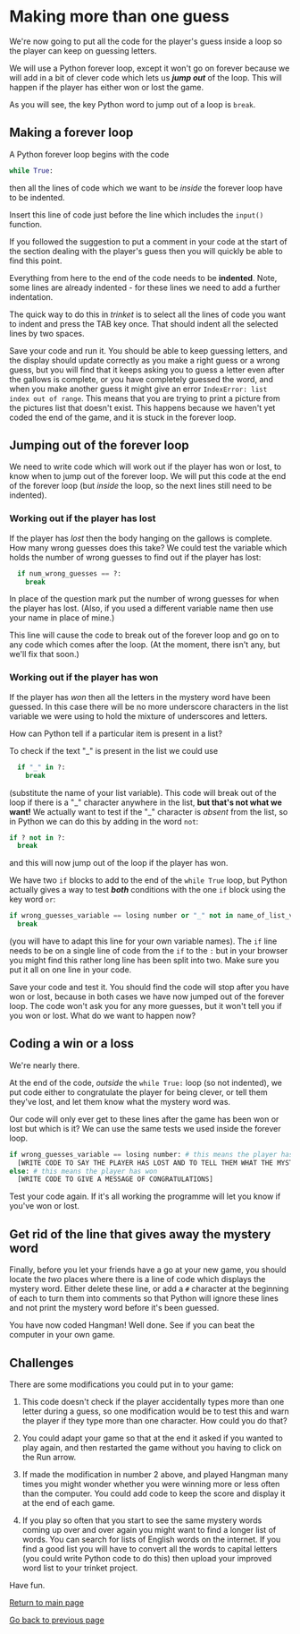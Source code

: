 # Making more than one guess

We're now going to put all the code for the player's guess inside a loop so the player can keep on guessing letters.

We will use a Python forever loop, except it won't go on forever because we will add in a bit of clever code which lets us ***jump out*** of the loop. This will happen if the player has either won or lost the game.

As you will see, the key Python word to jump out of a loop is ```break```.

## Making a forever loop

A Python forever loop begins with the code

```python
while True:
```

then all the lines of code which we want to be *inside* the forever loop have to be indented.

Insert this line of code just before the line which includes the ```input()``` function.

If you followed the suggestion to put a comment in your code at the start of the section dealing with the player's guess then you will quickly be able to find this point. 

Everything from here to the end of the code needs to be **indented**. Note, some lines are already indented - for these lines we need to add a further indentation.

The quick way to do this in *trinket* is to select all the lines of code you want to indent and press the TAB key once. That should indent all the selected lines by two spaces.

Save your code and run it. You should be able to keep guessing letters, and the display should update correctly as you make a right guess or a wrong guess, but you will find that it keeps asking you to guess a letter even after the gallows is complete, or you have completely guessed the word, and when you make another guess it might give an error ```IndexError: list index out of range```. This means that you are trying to print a picture from the pictures list that doesn't exist. This happens because we haven't yet coded the end of the game, and it is stuck in the forever loop.

## Jumping out of the forever loop

We need to write code which will work out if the player has won or lost, to know when to jump out of the forever loop. We will put this code at the end of the forever loop (but *inside* the loop, so the next lines still need to be indented).

### Working out if the player has lost

If the player has *lost* then the body hanging on the gallows is complete. How many wrong guesses does this take? We could test the variable which holds the number of wrong guesses to find out if the player has lost:

```python
  if num_wrong_guesses == ?:
    break
```

In place of the question mark put the number of wrong guesses for when the player has lost. (Also, if you used a different variable name then use your name in place of mine.)

This line will cause the code to break out of the forever loop and go on to any code which comes after the loop. (At the moment, there isn't any, but we'll fix that soon.)

### Working out if the player has won

If the player has *won* then all the letters in the mystery word have been guessed. In this case there will be no more underscore characters in the list variable we were using to hold the mixture of underscores and letters. 

How can Python tell if a particular item is present in a list?



To check if the text "_" is present in the list we could use

```python
  if "_" in ?:
    break
```

(substitute the name of your list variable). This code will break out of the loop if there is a "\_" character anywhere in the list, **but that's not what we want!** We actually want to test if the "_" character is *absent* from the list, so in Python we can do this by adding in the word ```not```:

```python
if ? not in ?:
  break
```

and this will now jump out of the loop if the player has won.

We have two ```if``` blocks to add to the end of the ```while True``` loop, but Python actually gives a way to test **_both_** conditions with the one ```if``` block using the key word ```or```:
```python
if wrong_guesses_variable == losing number or "_" not in name_of_list_variable:
  break
```
(you will have to adapt this line for your own variable names). The ```if``` line needs to be on a single line of code from the ```if``` to the ```:``` but in your browser you might find this rather long line has been split into two. Make sure you put it all on one line in your code.

Save your code and test it. You should find the code will stop after you have won or lost, because in both cases we have now jumped out of the forever loop. The code won't ask you for any more guesses, but it won't tell you if you won or lost. What do we want to happen now?

## Coding a win or a loss

We're nearly there.

At the end of the code, *outside* the ```while True:``` loop (so not indented), we put code either to congratulate the player for being clever, or tell them they've lost, and let them know what the mystery word was.

Our code will only ever get to these lines after the game has been won or lost but which is it? We can use the same tests we used inside the forever loop.

```python
if wrong_guesses_variable == losing number: # this means the player has lost
  [WRITE CODE TO SAY THE PLAYER HAS LOST AND TO TELL THEM WHAT THE MYSTERY WORD WAS]
else: # this means the player has won
  [WRITE CODE TO GIVE A MESSAGE OF CONGRATULATIONS]
```

Test your code again. If it's all working the programme will let you know if you've won or lost. 

## Get rid of the line that gives away the mystery word

Finally, before you let your friends have a go at your new game, you should locate the *two* places where there is a line of code which displays the mystery word. Either delete these line, or add a ```#``` character at the beginning of each to turn them into comments so that Python will ignore these lines and not print the mystery word before it's been guessed.

You have now coded Hangman! Well done. See if you can beat the computer in your own game.

## Challenges

There are some modifications you could put in to your game:

1. This code doesn't check if the player accidentally types more than one letter during a guess, so one modification would be to test this and warn the player if they type more than one character. How could you do that?

2. You could adapt your game so that at the end it asked if you wanted to play again, and then restarted the game without you having to click on the Run arrow.

3. If made the modification in number 2 above, and played Hangman many times you might wonder whether you were winning more or less often than the computer. You could add code to keep the score and display it at the end of each game.

4. If you play so often that you start to see the same mystery words coming up over and over again you might want to find a longer list of words. You can search for lists of English words on the internet. If you find a good list you will have to convert all the words to capital letters (you could write Python code to do this) then upload your improved word list to your trinket project.

Have fun.

[Return to main page](../README.md)

[Go back to previous page](../step03-guessing_a_letter/STEP3.md)
